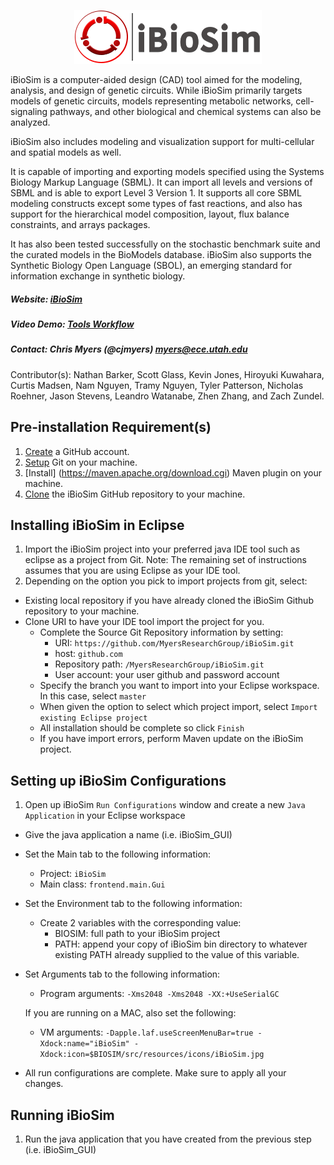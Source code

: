 
<p align="center">
  <img  src="src/resources/icons/iBioSim_banner.png">
</p>

iBioSim is a computer-aided design (CAD) tool aimed for the modeling, analysis, and design of genetic circuits. 
While iBioSim primarily targets models of genetic circuits, models representing metabolic networks, cell-signaling pathways, 
and other biological and chemical systems can also be analyzed. 

iBioSim also includes modeling and visualization support for multi-cellular and spatial models as well. 

It is capable of importing and exporting models specified using the Systems Biology Markup Language (SBML). 
It can import all levels and versions of SBML and is able to export Level 3 Version 1. 
It supports all core SBML modeling constructs except some types of fast reactions, and also has support for the 
hierarchical model composition, layout, flux balance constraints, and arrays packages. 

It has also been tested successfully on the stochastic benchmark suite and the curated models in the BioModels database. 
iBioSim also supports the Synthetic Biology Open Language (SBOL), an emerging standard for information exchange in synthetic 
biology.

##### Website: [iBioSim](http://www.async.ece.utah.edu/ibiosim)
##### Video Demo: [Tools Workflow](https://www.youtube.com/watch?v=g4xayzlyC2Q)
##### Contact: Chris Myers (@cjmyers) myers@ece.utah.edu

Contributor(s): Nathan Barker, Scott Glass, Kevin Jones, Hiroyuki Kuwahara, Curtis Madsen, Nam Nguyen, Tramy Nguyen, Tyler Patterson, Nicholas Roehner, Jason Stevens, Leandro Watanabe, Zhen Zhang, and Zach Zundel.


## Pre-installation Requirement(s)
1. [Create](https://github.com/) a GitHub account.
2. [Setup](https://help.github.com/articles/set-up-git) Git on your machine.
3. [Install] (https://maven.apache.org/download.cgi) Maven plugin on your machine.
4. [Clone](https://help.github.com/articles/cloning-a-repository/) the iBioSim GitHub repository to your machine.


## Installing iBioSim in Eclipse
1. Import the iBioSim project into your preferred java IDE tool such as eclipse as a project from Git. 
Note: The remaining set of instructions assumes that you are using Eclipse as your IDE tool.
2. Depending on the option you pick to import projects from git, select:
  * Existing local repository if you have already cloned the iBioSim Github repository to your machine.
  * Clone URI to have your IDE tool import the project for you.
    * Complete the Source Git Repository information by setting:
      * URI: ```https://github.com/MyersResearchGroup/iBioSim.git```
      * host: ```github.com```
      * Repository path: ```/MyersResearchGroup/iBioSim.git```
      * User account: your user github and password account
    * Specify the branch you want to import into your Eclipse workspace. In this case, select ```master```
    * When given the option to select which project import, select ```Import existing Eclipse project```
    * All installation should be complete so click ```Finish```
    * If you have import errors, perform Maven update on the iBioSim project.

## Setting up iBioSim Configurations
1. Open up iBioSim ```Run Configurations``` window and create a new ```Java Application``` in your Eclipse workspace
  * Give the java application a name (i.e. iBioSim_GUI)
  * Set the Main tab to the following information:
    * Project: ```iBioSim```
    * Main class: ```frontend.main.Gui```
  * Set the Environment tab to the following information:
    * Create 2 variables with the corresponding value:
      * BIOSIM: full path to your iBioSim project
      * PATH: append your copy of iBioSim bin directory to whatever existing PATH already supplied to the value of this variable.
  * Set Arguments tab to the following information:
    * Program arguments: ```-Xms2048 -Xms2048 -XX:+UseSerialGC```
    
    If you are running on a MAC, also set the following:
    * VM arguments: ```-Dapple.laf.useScreenMenuBar=true -Xdock:name="iBioSim" -Xdock:icon=$BIOSIM/src/resources/icons/iBioSim.jpg```
  * All run configurations are complete. Make sure to apply all your changes.

## Running iBioSim
1. Run the java application that you have created from the previous step (i.e. iBioSim_GUI)
